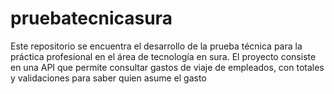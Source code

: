 # pruebatecnicasura
Este repositorio se encuentra el desarrollo de la prueba técnica para la práctica profesional en el área de tecnología en sura. El proyecto consiste en una API que permite consultar gastos de viaje de empleados, con totales y validaciones para saber quien asume el gasto
